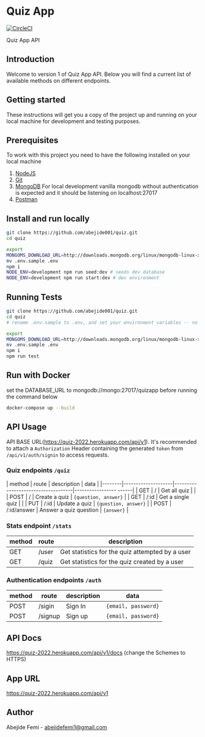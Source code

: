 # Quiz App

[![CircleCI](https://circleci.com/gh/abejide001/quiz.svg?style=svg)](https://app.circleci.com/pipelines/github/abejide001/quiz/4/workflows/40101214-aeac-4f60-b465-826713f250f8)

Quiz App API

## Introduction

Welcome to version 1 of Quiz App API. Below you will find a current list of available methods on different endpoints.

## Getting started

These instructions will get you a copy of the project up and running on your local machine for development and testing purposes.

## Prerequisites

To work with this project you need to have the following installed on your local machine

1. [NodeJS](https://nodejs.org)
2. [Git](https://git-scm.com/downloads)
3. [MongoDB](https://docs.mongodb.com/manual/installation/) For local development vanilla mongodb without authentication is expected and it should be listening on localhost:27017
4. [Postman](https://www.postman.com/downloads/)

## Install and run locally

```bash
git clone https://github.com/abejide001/quiz.git
cd quiz

export
MONGOMS_DOWNLOAD_URL=http://downloads.mongodb.org/linux/mongodb-linux-x86_64-debian10-latest.tgz
mv .env.sample .env
npm i
NODE_ENV=development npm run seed:dev # seeds dev database
NODE_ENV=development npm run start:dev # dev environment
```

## Running **Tests**

```bash
git clone https://github.com/abejide001/quiz.git
cd quiz
# rename .env.sample to .env, and set your environment variables -- no username&password for local database

export
MONGOMS_DOWNLOAD_URL=http://downloads.mongodb.org/linux/mongodb-linux-x86_64-debian10-latest.tgz
mv .env.sample .env
npm i
npm run test
```

## Run with Docker

set the DATABASE_URL to mongodb://mongo:27017/quizapp before running the command below

```bash
docker-compose up --build
```

## API Usage

API BASE URL(<https://quiz-2022.herokuapp.com/api/v1>). It's recommended to attach a `Authorization` Header containing the generated `token` from `/api/v1/auth/signin` to access requests.

### Quiz endpoints `/quiz`

| method | route              | description                        | data                   |
|--------|--------------------|------------------------------------|----------------- ------|
| GET    | /                  | Get all quiz                       |                        |
| POST   | /                  | Create a quiz                      | `{question, answer}`   |
| GET    | /:id               | Get a single quiz                  |                        |
| PUT    | /:id               | Update a quiz                      | `{question, answer}`   |
| POST   | /:id/answer        | Answer a quiz question             | `{answer}`             |

### Stats endpoint `/stats`

| method | route      | description                                          |
|--------|------------|------------------------------------------------------|
| GET    | /user      | Get statistics for the quiz attempted by a user      |
| GET    | /quiz      | Get statistics for the quiz created by a user        |

### Authentication endpoints `/auth`

| method | route   | description | data                |
|--------|---------|-------------|---------------------|
| POST   | /sigin  | Sign In     | `{email, password}` |
| POST   | /signup | Sign up     | `{email, password}` |

## API Docs

<https://quiz-2022.herokuapp.com/api/v1/docs> (change the Schemes to HTTPS)

## App URL

<https://quiz-2022.herokuapp.com/api/v1>

## Author

Abejide Femi - abejidefemi1@gmail.com
